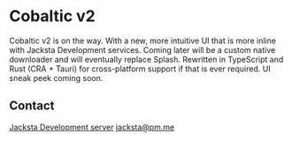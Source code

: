 # Cobaltic v2

Cobaltic v2 is on the way. With a new, more intuitive UI that is more inline with Jacksta Development services. Coming later will be a custom native downloader and will eventually replace Splash. Rewritten in TypeScript and Rust (CRA + Tauri) for cross-platform support if that is ever required. UI sneak peek coming soon.

## Contact

[Jacksta Development server](https://discord.gg/jvaBE3vVBe)
jacksta@pm.me
